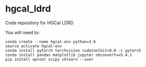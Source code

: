 # hgcal_ldrd
Code repository for HGCal LDRD

You will need to:
```
conda create --name hgcal-env python=3.6
source activate hgcal-env
conda install pytorch torchvision cudatoolkit=9.0 -c pytorch
conda install pandas matplotlib jupyter nbconvert==5.4.1
pip install uproot scipy sklearn --user
```
